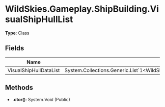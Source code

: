 ﻿# WildSkies.Gameplay.ShipBuilding.VisualShipHullList

**Type**: Class

## Fields

| Name | Type | Access |
|------|------|--------|
| VisualShipHullDataList | System.Collections.Generic.List`1<WildSkies.Gameplay.ShipBuilding.VisualShipHullData> | Public |

## Methods

- **.ctor()**: System.Void (Public)

